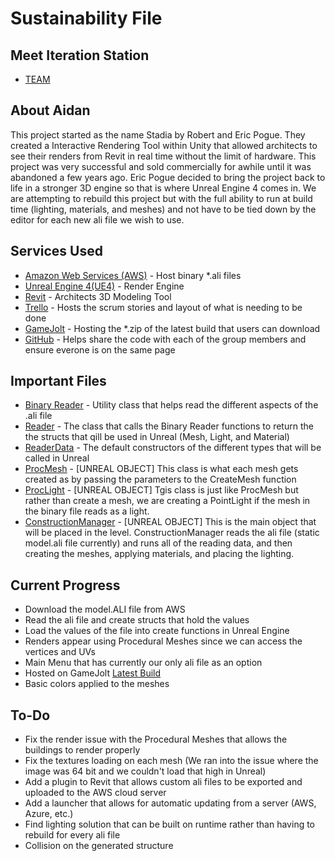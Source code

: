 # Sustainability File

## Meet Iteration Station 
- [TEAM](TEAM.md)

## About Aidan
This project started as the name Stadia by Robert and Eric Pogue. They created a Interactive Rendering Tool within Unity that allowed architects to see their renders from Revit in real time without the limit of hardware. This project was very successful and sold commercially for awhile until it was abandoned a few years ago. Eric Pogue decided to bring the project back to life in a stronger 3D engine so that is where Unreal Engine 4 comes in. We are attempting to rebuild this project but with the full ability to run at build time (lighting, materials, and meshes) and not have to be tied down by the editor for each new ali file we wish to use. 

## Services Used
- [Amazon Web Services (AWS)](https://aws.amazon.com) - Host binary *.ali files
- [Unreal Engine 4(UE4)](https://www.unrealengine.com/en-US/) - Render Engine
- [Revit](https://www.autodesk.com/products/revit/overview?term=1-YEAR&tab=subscription) - Architects 3D Modeling Tool
- [Trello](https://trello.com/en-US) - Hosts the scrum stories and layout of what is needing to be done
- [GameJolt](https://gamejolt.com) - Hosting the *.zip of the latest build that users can download
- [GitHub](https://github.com) - Helps share the code with each of the group members and ensure everone is on the same page

## Important Files
- [Binary Reader](Aidan/Source/Aidan/Private/BinaryReader.cpp) - Utility class that helps read the different aspects of the .ali file
- [Reader](Aidan/Source/Aidan/Private/Reader.cpp) - The class that calls the Binary Reader functions to return the the structs that qill be used in Unreal (Mesh, Light, and Material)
- [ReaderData](Aidan/Source/Aidan/Private/ReaderData.cpp) - The default constructors of the different types that will be called in Unreal
- [ProcMesh](Aidan/Source/Aidan/Private/ProcMesh.cpp) - [UNREAL OBJECT] This class is what each mesh gets created as by passing the parameters to the CreateMesh function
- [ProcLight](Aidan/Source/Aidan/Private/ProcLight.cpp) - [UNREAL OBJECT] Tgis class is just like ProcMesh but rather than create a mesh, we are creating a PointLight if the mesh in the binary file reads as a light. 
- [ConstructionManager](Aidan/Source/Aidan/Private/ConstructionManager.cpp) - [UNREAL OBJECT] This is the main object that will be placed in the level. ConstructionManager reads the ali file (static model.ali file currently) and runs all of the reading data, and then creating the meshes, applying materials, and placing the lighting. 

## Current Progress
- Download the model.ALI file from AWS
- Read the ali file and create structs that hold the values
- Load the values of the file into create functions in Unreal Engine 
- Renders appear using Procedural Meshes since we can access the vertices and UVs
- Main Menu that has currently our only ali file as an option
- Hosted on GameJolt [Latest Build](https://gamejolt.com/games/aidan-interactive-rendering/703091)
- Basic colors applied to the meshes

## To-Do
- Fix the render issue with the Procedural Meshes that allows the buildings to render properly
- Fix the textures loading on each mesh (We ran into the issue where the image was 64 bit and we couldn't load that high in Unreal)
- Add a plugin to Revit that allows custom ali files to be exported and uploaded to the AWS cloud server
- Add a launcher that allows for automatic updating from a server (AWS, Azure, etc.)
- Find lighting solution that can be built on runtime rather than having to rebuild for every ali file
- Collision on the generated structure